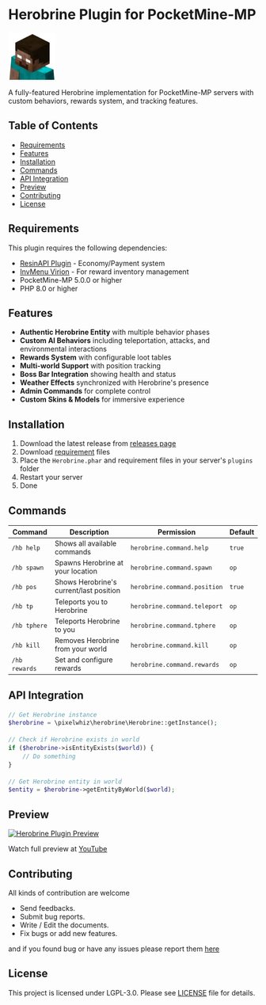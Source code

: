 # Herobrine Plugin for PocketMine-MP

![Plugin Icon](assets/icon.png)

A fully-featured Herobrine implementation for PocketMine-MP servers with custom behaviors, rewards system, and tracking features.

## Table of Contents

- [Requirements](#requirements)
- [Features](#features)
- [Installation](#installation)
- [Commands](#commands)
- [API Integration](#api-integration)
- [Preview](#preview)
- [Contributing](#contributing)
- [License](#license)

## Requirements <a name="requirements"></a>

This plugin requires the following dependencies:

- [ResinAPI Plugin](https://github.com/pixelwhiz/ResinAPI) - Economy/Payment system
- [InvMenu Virion](https://github.com/Muqsit/InvMenu) - For reward inventory management
- PocketMine-MP 5.0.0 or higher
- PHP 8.0 or higher
## Features <a name="features"></a>

- **Authentic Herobrine Entity** with multiple behavior phases
- **Custom AI Behaviors** including teleportation, attacks, and environmental interactions
- **Rewards System** with configurable loot tables
- **Multi-world Support** with position tracking
- **Boss Bar Integration** showing health and status
- **Weather Effects** synchronized with Herobrine's presence
- **Admin Commands** for complete control
- **Custom Skins & Models** for immersive experience

## Installation <a name="installation"></a>

1. Download the latest release from [releases page](https://github.com/pixelwhiz/Herobrine/releases)
2. Download [requirement](#requirements) files
3. Place the `Herobrine.phar` and requirement files in your server's `plugins` folder
4. Restart your server
5. Done

## Commands <a name="commands"></a>

| Command      | Description                                   | Permission                     | Default |
|--------------|-----------------------------------------------|--------------------------------|---------|
| `/hb help`   | Shows all available commands                  | `herobrine.command.help`       | `true`  |
| `/hb spawn`  | Spawns Herobrine at your location             | `herobrine.command.spawn`      | `op`    |
| `/hb pos`    | Shows Herobrine's current/last position       | `herobrine.command.position`   | `true`  |
| `/hb tp`     | Teleports you to Herobrine                    | `herobrine.command.teleport`   | `op`    |
| `/hb tphere` | Teleports Herobrine to you                    | `herobrine.command.tphere`     | `op`    |
| `/hb kill`   | Removes Herobrine from your world             | `herobrine.command.kill`       | `op`    |
| `/hb rewards`| Set and configure rewards                     | `herobrine.command.rewards`    | `op`    |


## API Integration <a name="api-integration"></a>

```php
// Get Herobrine instance
$herobrine = \pixelwhiz\herobrine\Herobrine::getInstance();

// Check if Herobrine exists in world
if ($herobrine->isEntityExists($world)) {
    // Do something
}

// Get Herobrine entity in world
$entity = $herobrine->getEntityByWorld($world);
```

## Preview <a name="preview"></a>

[![Herobrine Plugin Preview](https://img.youtube.com/vi/MESuhpozCww/0.jpg)](https://www.youtube.com/watch?v=MESuhpozCww)

Watch full preview at [YouTube](https://www.youtube.com/watch?v=MESuhpozCww)

## Contributing <a name="contributing"></a>

All kinds of contribution are welcome
- Send feedbacks.
- Submit bug reports.
- Write / Edit the documents.
- Fix bugs or add new features.

and if you found bug or have any issues please report them [here](https://github.com/pixelwhiz/ResinAPI/issues/new)

## License <a name="license"></a>

This project is licensed under LGPL-3.0. Please see [LICENSE](LICENSE) file for details.